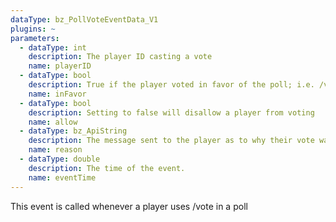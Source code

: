 ```yaml
---
dataType: bz_PollVoteEventData_V1
plugins: ~
parameters:
  - dataType: int
    description: The player ID casting a vote
    name: playerID
  - dataType: bool
    description: True if the player voted in favor of the poll; i.e. /vote yes
    name: inFavor
  - dataType: bool
    description: Setting to false will disallow a player from voting
    name: allow
  - dataType: bz_ApiString
    description: The message sent to the player as to why their vote wasn't cast
    name: reason
  - dataType: double
    description: The time of the event.
    name: eventTime
---
```


This event is called whenever a player uses /vote in a poll
